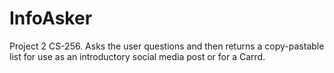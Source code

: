 # InfoAsker
Project 2 CS-256. Asks the user questions and then returns a copy-pastable list for use as an introductory social media post or for a Carrd.
